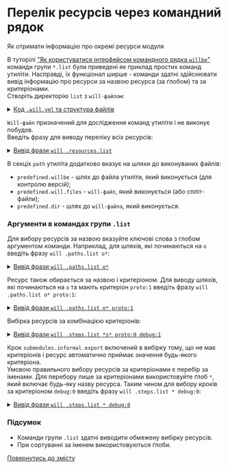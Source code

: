 # Перелік ресурсів через командний рядок

Як отримати інформацію про окремі ресурси модуля  

В туторілі ["Як користуватися інтерфейсом командного рядка `willbe`"](HowToUseCommandLineInterfaceOfWill.md) команди групи `*.list` були приведені як приклад простих команд утиліти. Насправді, їх функціонал ширше - команди здатні здійснювати вивід інформацію про ресурси за назвою ресурса (за ґлобом) та за критеріонами.  
Створіть директорію `list` з `will-файлом`:  

<details>
  <summary><u>Код <code>.will.yml</code> та структура файлів</u></summary>

```yaml
path :

  proto : './proto'
  in : '.'
  out : 'out'
  out.debug :
    path : './out/debug'
    criterion :
      debug : 1
      proto : 1
  out.release :
    path : './out/release'
    criterion :
      debug : 0
      proto : 0

step :

  reflect.proto :
    inherit : predefined.reflect
    reflector :
      reflector::reflect.proto.*=1
    criterion :
      debug : [ 0,1 ]
      proto : 1

  reflect.submodules :
    inherit : predefined.reflect
    reflector :
      reflector::reflect.submodules*=1
    criterion :
      debug : 1
      proto : 0

  delete.out.debug :
    inherit : predefined.delete
    filePath : path::out.debug
    criterion :
      debug : 1

  submodules.informal.export :
    currentPath : path::dirPath
    shell : 'node {path::willPath} .each ./module .export'

```

<p>Структура модуля</p>

```
list
  └── .will.yml  

```

</details>

`Will-файл` призначений для дослідження команд утиліти і не виконує побудов.  
Введіть фразу для виводу переліку всіх ресурсів:  

<details>
  <summary><u>Вивід фрази <code>will .resources.list</code></u></summary>

```
[user@user ~]$ will .resources.list
...
About
  enabled : 1

Paths
  predefined.willbe : '/usr/lib/node_modules/willbe/proto/wtools/atop/will/Exec' 
  predefined.will.files : '/path_to_file/.will.yml' 
  predefined.dir : '/path_to_file' 
  proto : './proto' 
  in : '.' 
  out : 'out' 
  out.debug : './out/debug' 
  out.release : './out/release'

step::reflect.proto.
  criterion : 
    debug : 0 
    proto : 1 
  opts : 
    reflector : reflector::reflect.proto.*=1 
  inherit : 
    predefined.reflect

step::reflect.proto.debug
  criterion : 
    debug : 1 
    proto : 1 
  opts : 
    reflector : reflector::reflect.proto.*=1 
  inherit : 
    predefined.reflect

step::reflect.submodules
  criterion : 
    debug : 1 
    proto : 0 
  opts : 
    reflector : reflector::reflect.submodules*=1 
  inherit : 
    predefined.reflect

step::delete.out.debug
  criterion : 
    debug : 1 
  opts : 
    filePath : path::out.debug 
  inherit : 
    predefined.delete

step::submodules.informal.export
  opts : 
    currentPath : path::dirPath 
    shell : node {path::willPath} .each ./module .export 
  inherit : 
    predefined.shell


```

</details>

В секціх `path` утиліта додатково вказує на шляхи до виконуваних файлів:  
- `predefined.willbe` - шлях до файла утиліти, який виконується (для контролю версій);  
- `predefined.will.files` - `will-файл`, який виконується (або спліт-файли);  
- `predefined.dir` - шлях до `will-файла`, який виконується.  

### Аргументи в командах групи `.list`
Для вибору ресурсів за назвою вказуйте ключові слова з глобом аргументом команди. Наприклад, для шляхів, які починаються на `o` введіть фразу `will .paths.list о*`:  

<details>
  <summary><u>Вивід фрази <code>will .paths.list о*</code></u></summary>

```
[user@user ~]$ will .paths.list o*
...
Paths
  out : 'out' 
  out.debug : './out/debug' 
  out.release : './out/release'

```

</details>

Ресурс також обирається за назвою і критеріоном. Для виводу шляхів, які починаються на `o` та мають критеріон `proto:1` введіть фразу `will .paths.list о* proto:1`:  

<details>
  <summary><u>Вивід фрази <code>will .paths.list о* proto:1</code></u></summary>

```
[user@user ~]$ will .paths.list o* proto:1
...
Paths
  out : 'out' 
  out.debug : './out/debug'

```

</details>

Вибірка ресурсів за комбінацією критеріонів: 

<details>
  <summary><u>Вивід фрази <code>will .steps.list *s* proto:0 debug:1</code></u></summary>

```
[user@user ~]$ will .steps.list *s* proto:0 debug:1
...
step::reflect.submodules
  criterion : 
    debug : 1 
    proto : 0 
  opts : 
    reflector : reflector::reflect.submodules*=1 
  inherit : 
    predefined.reflect

step::submodules.informal.export
  opts : 
    currentPath : path::dirPath 
    shell : node {path::willPath} .each ./module .export 
  inherit : 
    predefined.shell

```

</details>

Крок `submodules.informal.export` включений в вибірку тому, що не має критеріонів і ресурс автоматично приймає значення будь-якого критеріона.  
Умовою правильного вибору ресурсів за критеріонами є перебір за іменами. Для перебору лише за критеріонами використовуйте ґлоб `*`, який включає будь-яку назву ресурса. Таким чином для вибору кроків за критеріоном `debug:0` введіть фразу `will .steps.list * debug:0`:

<details>
  <summary><u>Вивід фрази <code>will .steps.list * debug:0</code></u></summary>

```
[user@user ~]$ will .steps.list * debug:0
...
step::reflect.proto.
  criterion : 
    debug : 0 
    proto : 1 
  opts : 
    reflector : reflector::reflect.proto.*=1 
  inherit : 
    predefined.reflect

step::submodules.informal.export
  opts : 
    currentPath : path::dirPath 
    shell : node {path::willPath} .each ./module .export 
  inherit : 
    predefined.shell

```

</details>

### Підсумок   
- Команди групи `.list` здатні виводити обмежену вибірку ресурсів.  
- При сортуванні за іменем використовуються ґлоби.

[Повернутись до змісту](../README.md#tutorials)